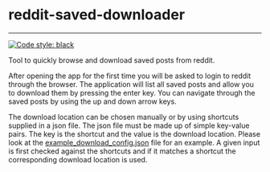 # reddit-saved-downloader

---
<a href="https://github.com/psf/black"><img alt="Code style: black" src="https://img.shields.io/badge/code%20style-black-000000.svg"></a>

Tool to quickly browse and download saved posts from reddit.

After opening the app for the first time you will be asked to login to reddit through the browser.
The application will list all saved posts and allow you to download them by pressing the enter key.
You can navigate through the saved posts by using the up and down arrow keys.

The download location can be chosen manually or by using shortcuts supplied in a json file.
The json file must be made up of simple key-value pairs. The key is the shortcut and the value is the download location.
Please look at the [example_download_config.json](./reddit-saved-downloader/example_download_config.json) file for an example.
A given input is first checked against the shortcuts and if it matches a shortcut the corresponding download location is used.